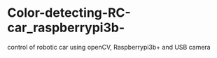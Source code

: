# Color-detecting-RC-car_raspberrypi3b-
control of robotic car using openCV, Raspberrypi3b+ and USB camera
